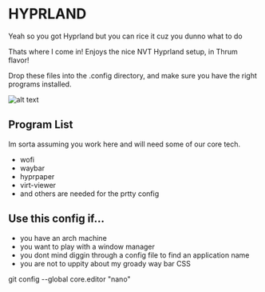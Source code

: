 # HYPRLAND

Yeah so you got Hyprland but you can rice it cuz you dunno what to do

Thats where I come in! Enjoys the nice NVT Hyprland setup, in Thrum flavor!

Drop these files into the .config directory, and make sure you have the right programs installed.

![alt text](https://github.com/ThrumWindsock/NVTHyprland/hyprnvtdemo.png "Shes a looker")


## Program List

Im sorta assuming you work here and will need some of our core tech.

* wofi
* waybar
* hyprpaper
* virt-viewer
* and others are needed for the prtty config

## Use this config if...
* you have an arch machine
* you want to play with a window manager
* you dont mind diggin through a config file to find an application name
* you are not to uppity about my groady way bar CSS

git config --global core.editor "nano"

